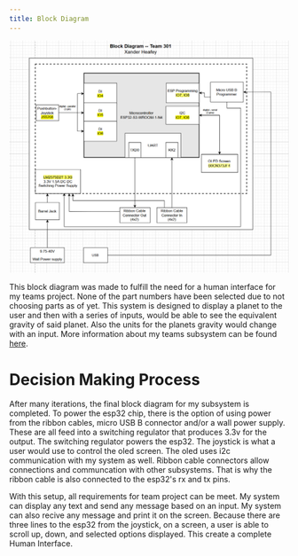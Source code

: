 ```yaml
---
title: Block Diagram
---
```


![Block Diagram](Final%20Block%20Diagram.png)

This block diagram was made to fulfill the need for a human interface for my teams project. None of the part numbers have been selected due to not choosing parts as of yet. This system is designed to display a planet to the user and then with a series of inputs, would be able to see the equivalent gravity of said planet. Also the units for the planets gravity would change with an input. More information about my teams subsystem can be found [here](https://egr314-2025-s-301.github.io/).<br>

# Decision Making Process

After many iterations, the final block diagram for my subsystem is completed. To power the esp32 chip, there is the option of using power from the ribbon cables, micro USB B connector and/or a wall power supply. These are all feed into a switching regulator that produces 3.3v for the output. The switching regulator powers the esp32. The joystick is what a user would use to control the oled screen. The oled uses i2c communication with my system as well. Ribbon cable connectors allow connections and communcation with other subsystems. That is why the ribbon cable is also connected to the esp32's rx and tx pins.<br>

With this setup, all requirements for team project can be meet. My system can display any text and send any message based on an input. My system can also recive any message and print it on the screen. Because there are three lines to the esp32 from the joystick, on a screen, a user is able to scroll up, down, and selected options displayed. This create a complete Human Interface.